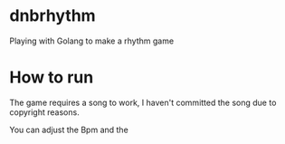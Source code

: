 # dnbrhythm
Playing with Golang to make a rhythm game

# How to run

The game requires a song to work, I haven't committed the song due to copyright reasons.

You can adjust the Bpm and the 
